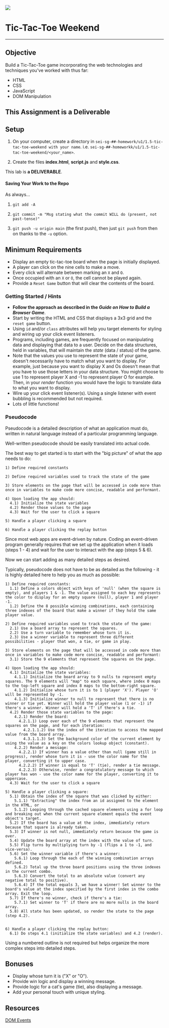 ![](https://lh4.ggpht.com/bjuK8Xe0G8WJ1583yP_5RV6_ylS-c_MsF2O3g4XjZ4Dm4ttgWmcu1BqqUrZyI9uDtMk=w300)
# Tic-Tac-Toe Weekend
---

## Objective

Build a Tic-Tac-Toe game incorporating the web technologies and techniques you've worked with thus far:

- HTML
- CSS
- JavaScript
- DOM Manipulation

## This Assignment is a Deliverable

## Setup

1. On your computer, create a directory in `sei-sg-##-homework/u1/1.5-tic-tac-toe-weekend with your name`. i.e. `sei-sg-##-homeworkk/u1/1.5-tic-tac-toe-weekend/<your_name>`.

2. Create the files **index.html**, **script.js** and **style.css**.

This lab is **a DELIVERABLE**.

#### Saving Your Work to the Repo

As always...

1. `git add -A`

2. `git commit -m "Msg stating what the commit WILL do (present, not past-tense)"`

3. `git push -u origin main` (the first push), then just `git push` from then on thanks to the `-u` option.
 
## Minimum Requirements
- Display an empty tic-tac-toe board when the page is initially displayed.
- A player can click on the nine cells to make a move.
- Every click will alternate between marking an `X` and `O`.
- Once occupied with an `X` or `O`, the cell cannot be played again.
- Provide a `Reset Game` button that will clear the contents of the board.

### Getting Started / Hints

- **Follow the approach as described in the _Guide on How to Build a Browser Game_**.
- Start by writing the HTML and CSS that displays a 3x3 grid and the `reset game` button.
- Using `id` and/or `class` attributes will help you target elements for styling and wiring up your click event listeners.
- Programs, including games, are frequently focused on manipulating data and displaying that data to a user. Decide on the data structures, held in variables, that will maintain the _state_ (data / status) of the game.
- Note that the values you use to represent the state of your game, doesn't necessarily have to match what you want to display.  For example, just because you want to display X and Os doesn't mean that you have to use those letters in your data structure.  You might choose to use 1 to represent player X and -1 to represent player O for example.  Then, in your _render_ function you would have the logic to translate data to what you want to display.
- Wire up your click event listener(s). Using a single listener with event bubbling is recommended but not required.
- Lots of little functions!

### Pseudocode

Pseudocode is a detailed description of what an application must do, written in natural language instead of a particular programming language.

Well-written pseudocode should be easily translated into actual code.

The best way to get started is to start with the "big picture" of what the app needs to do:

```
1) Define required constants

2) Define required variables used to track the state of the game

3) Store elements on the page that will be accessed in code more than once in variables to make code more concise, readable and performant.

4) Upon loading the app should:
  4.1) Initialize the state variables
  4.2) Render those values to the page
  4.3) Wait for the user to click a square

5) Handle a player clicking a square

6) Handle a player clicking the replay button
```

Since most web apps are event-driven by nature. Coding an event-driven program generally requires that we set up the application when it loads (steps 1 - 4) and wait for the user to interact with the app (steps 5 & 6).

Now we can start adding as many detailed steps as desired.

Typically, pseudocode does not have to be as detailed as the following - it is highly detailed here to help you as much as possible:

```
1) Define required constants:
  1.1) Define a colors object with keys of 'null' (when the square is empty), and players 1 & -1. The value assigned to each key represents the color to display for an empty square (null), player 1 and player -1.
  1.2) Define the 8 possible winning combinations, each containing three indexes of the board that make a winner if they hold the same player value.

2) Define required variables used to track the state of the game:
  2.1) Use a board array to represent the squares.
  2.2) Use a turn variable to remember whose turn it is.
  2.3) Use a winner variable to represent three different possibilities - player that won, a tie, or game in play.

3) Store elements on the page that will be accessed in code more than once in variables to make code more concise, readable and performant:
  3.1) Store the 9 elements that represent the squares on the page.

4) Upon loading the app should:
  4.1) Initialize the state variables:
    4.1.1) Initialize the board array to 9 nulls to represent empty squares. The 9 elements will "map" to each square, where index 0 maps to the top-left square and index 8 maps to the bottom-right square.
    4.1.2) Initialize whose turn it is to 1 (player 'X'). Player 'O' will be represented by -1.
    4.1.3) Initialize winner to null to represent that there is no winner or tie yet. Winner will hold the player value (1 or -1) if there's a winner. Winner will hold a 'T' if there's a tie. 
  4.2) Render those state variables to the page:
    4.2.1) Render the board:
      4.2.1.1) Loop over each of the 9 elements that represent the squares on the page, and for each iteration:
        4.2.1.1.2) Use the index of the iteration to access the mapped value from the board array.
        4.3.1.1.3) Set the background color of the current element by using the value as a key on the colors lookup object (constant).
    4.2.2) Render a message:
      4.2.2.1) If winner has a value other than null (game still in progress), render whose turn it is - use the color name for the player, converting it to upper case.
      4.2.2.2) If winner is equal to 'T' (tie), render a tie message.
      4.2.2.3) Otherwise, render a congratulatory message to which player has won - use the color name for the player, converting it to uppercase.
  4.3) Wait for the user to click a square

5) Handle a player clicking a square:
  5.1) Obtain the index of the square that was clicked by either:
    5.1.1) "Extracting" the index from an id assigned to the element in the HTML, or
    5.1.2) Looping through the cached square elements using a for loop and breaking out when the current square element equals the event object's target.
  5.2) If the board has a value at the index, immediately return because that square is already taken.
  5.3) If winner is not null, immediately return because the game is over.
  5.4) Update the board array at the index with the value of turn.
  5.5) Flip turns by multiplying turn by -1 (flips a 1 to -1, and vice-versa).
  5.6) Set the winner variable if there's a winner:
    5.6.1) Loop through the each of the winning combination arrays defined.
    5.6.2) Total up the three board positions using the three indexes in the current combo.
    5.6.3) Convert the total to an absolute value (convert any negative total to positive).
    5.6.4) If the total equals 3, we have a winner! Set winner to the board's value at the index specified by the first index in the combo array. Exit the loop.
  5.7) If there's no winner, check if there's a tie:
    5.7.1) Set winner to 'T' if there are no more nulls in the board array.
  5.8) All state has been updated, so render the state to the page (step 4.2).
		

6) Handle a player clicking the replay button:
  6.1) Do steps 4.1 (initialize the state variables) and 4.2 (render).
```

Using a numbered outline is not required but helps organize the more complex steps into detailed steps.

## Bonuses
- Display whose turn it is ("X" or "O").
- Provide win logic and display a winning message.
- Provide logic for a cat's game (tie), also displaying a message.
- Add your personal touch with unique styling.

## Resources

[DOM Events](https://developer.mozilla.org/en-US/docs/Web/API/Document_Object_Model/Events)

